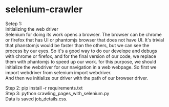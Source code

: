 # selenium-crawler
Setep 1:</br>
Initializing the web driver </br>
Selenium for doing its work opens a browser. The browser can be chrome or firefox that has UI or phantomjs browser that does not have UI. It's trivial that phanstomjs would be faster than the others, but we can see the process by our eyes. So it's a good way to do our develope and debugs with chrome or firefox, and for the final version of our code, we replace them with phantomjs to speed up our work. for this purpose, we should initialize the webdriver for our navigation in a web webpage. So first we import webdriver
from selenium import webdriver. </br>
And then we initialize our driver with the path of our browser driver.</br>

Step 2: pip install -r requirements.txt </br>
Step 3: python crawling_pages_with_selenium.py </br>
Data is saved job_details.css.
